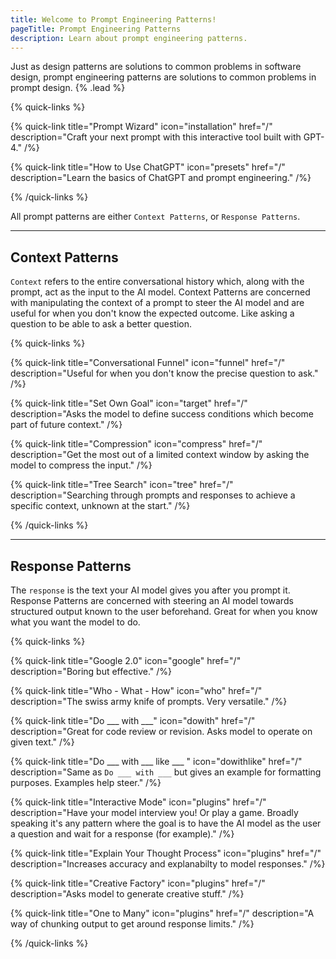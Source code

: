 ```yaml
---
title: Welcome to Prompt Engineering Patterns!
pageTitle: Prompt Engineering Patterns
description: Learn about prompt engineering patterns.
---
```


Just as design patterns are solutions to common problems in software design, prompt engineering patterns are solutions to common problems in prompt design. {% .lead %}

{% quick-links %}

{% quick-link title="Prompt Wizard" icon="installation" href="/" description="Craft your next prompt with this interactive tool built with GPT-4." /%}

{% quick-link title="How to Use ChatGPT" icon="presets" href="/" description="Learn the basics of ChatGPT and prompt engineering." /%}

{% /quick-links %}

All prompt patterns are either `Context Patterns`, or `Response Patterns`.

---

## Context Patterns

`Context` refers to the entire conversational history which, along with the prompt, act as the input to the AI model. Context Patterns are concerned with manipulating the context of a prompt to steer the AI model and are useful for when you don't know the expected outcome. Like asking a question to be able to ask a better question.

{% quick-links %}

{% quick-link title="Conversational Funnel" icon="funnel" href="/" description="Useful for when you don't know the precise question to ask." /%}

{% quick-link title="Set Own Goal" icon="target" href="/" description="Asks the model to define success conditions which become part of future context." /%}

{% quick-link title="Compression" icon="compress" href="/" description="Get the most out of a limited context window by asking the model to compress the input." /%}

{% quick-link title="Tree Search" icon="tree" href="/" description="Searching through prompts and responses to achieve a specific context, unknown at the start." /%}

{% /quick-links %}

---

## Response Patterns

The `response` is the text your AI model gives you after you prompt it. Response Patterns are concerned with steering an AI model towards structured output known to the user beforehand. Great for when you know what you want the model to do.

{% quick-links %}

{% quick-link title="Google 2.0" icon="google" href="/" description="Boring but effective." /%}

{% quick-link title="Who - What - How" icon="who" href="/" description="The swiss army knife of prompts. Very versatile." /%}

{% quick-link title="Do ___ with ___" icon="dowith" href="/" description="Great for code review or revision. Asks model to operate on given text." /%}

{% quick-link title="Do ___ with ___ like ___ " icon="dowithlike" href="/" description="Same as `Do ___ with ___` but gives an example for formatting purposes. Examples help steer." /%}

{% quick-link title="Interactive Mode" icon="plugins" href="/" description="Have your model interview you! Or play a game. Broadly speaking it's any pattern where the goal is to have the AI model as the user a question and wait for a response (for example)." /%}
 
{% quick-link title="Explain Your Thought Process" icon="plugins" href="/" description="Increases accuracy and explanabilty to model responses." /%}

{% quick-link title="Creative Factory" icon="plugins" href="/" description="Asks model to generate creative stuff." /%}

{% quick-link title="One to Many" icon="plugins" href="/" description="A way of chunking output to get around response limits." /%}

{% /quick-links %}
